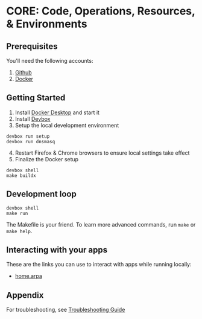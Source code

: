 # CORE: Code, Operations, Resources, & Environments

## Prerequisites

You'll need the following accounts:

1. [Github](https://github.com/)
2. [Docker](https://docker.com/)

## Getting Started

1. Install [Docker Desktop](https://www.docker.com/products/docker-desktop/) and start it
2. Install [Devbox](./docs/DEVBOX.md)
3. Setup the local development environment
```
devbox run setup
devbox run dnsmasq
```
4. Restart Firefox & Chrome browsers to ensure local settings take effect
5. Finalize the Docker setup
```
devbox shell
make buildx
```

## Development loop

```
devbox shell
make run
```

The Makefile is your friend. To learn more advanced commands, run `make` or `make help`.

## Interacting with your apps

These are the links you can use to interact with apps while running locally:
- [home.arpa](https://home.arpa)

## Appendix

For troubleshooting, see [Troubleshooting Guide](./docs/TROUBLESHOOTING.md)

